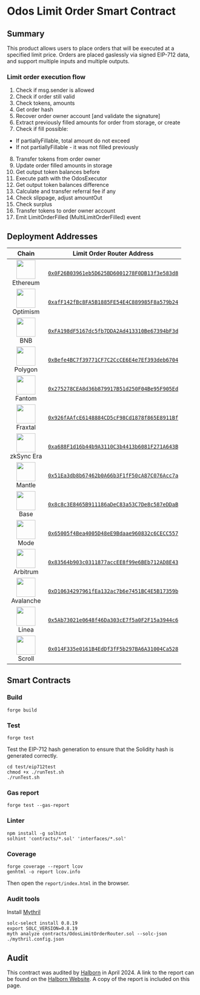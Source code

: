# Odos Limit Order Smart Contract

## Summary

This product allows users to place orders that will be executed at a specified limit price. Orders are placed gaslessly via signed EIP-712 data, and support multiple inputs and multiple outputs.

### Limit order execution flow

1. Check if msg.sender is allowed
2. Check if order still valid
3. Check tokens, amounts
4. Get order hash
5. Recover order owner account [and validate the signature]
6. Extract previously filled amounts for order from storage, or create
7. Check if fill possible:
  - If partiallyFillable, total amount do not exceed
  - If not partiallyFillable - it was not filled previously
8. Transfer tokens from order owner
9. Update order filled amounts in storage
10. Get output token balances before
11. Execute path with the OdosExecutor
12. Get output token balances difference
13. Calculate and transfer referral fee if any
14. Check slippage, adjust amountOut
15. Check surplus
16. Transfer tokens to order owner account
17. Emit LimitOrderFilled (MultiLimitOrderFilled) event

## Deployment Addresses

| Chain | Limit Order Router Address |
| :-: | :-: |
| <img src="https://assets.odos.xyz/chains/ethereum.png" width="50" height="50"><br>Ethereum | [`0x0F26B03961eb5D625BD6001278F0DB13f3e583d8`](https://etherscan.io/address/0x0f26b03961eb5d625bd6001278f0db13f3e583d8) |
| <img src="https://assets.odos.xyz/chains/optimism.png" width="50" height="50"><br>Optimism | [`0xafF142fBc8FA5B1885FE54E4C889985F8a579b24`](https://optimistic.etherscan.io/address/0xafF142fBc8FA5B1885FE54E4C889985F8a579b24) |
| <img src="https://assets.odos.xyz/chains/bnb.png" width="50" height="50"><br>BNB | [`0xFA198dF5167dc5fb7DDA2Ad413310Be67394bF3d`](https://bscscan.com/address/0xFA198dF5167dc5fb7DDA2Ad413310Be67394bF3d) |
| <img src="https://assets.odos.xyz/chains/polygon.png" width="50" height="50"><br>Polygon | [`0xBefe4BC7f39771CF7C2CcCE6E4e7Ef393deb6704`](https://polygonscan.com/address/0xBefe4BC7f39771CF7C2CcCE6E4e7Ef393deb6704) |
| <img src="https://assets.odos.xyz/chains/fantom.png" width="50" height="50"><br>Fantom | [`0x275278CEA8d36b879917B51d250F04Be95F905Ed`](https://ftmscan.com/address/0x275278CEA8d36b879917B51d250F04Be95F905Ed) |
| <img src="https://assets.odos.xyz/chains/fraxtal.png" width="50" height="50"><br>Fraxtal | [`0x926fAAfcE6148884CD5cF98Cd1878f865E8911Bf`](https://fraxscan.com/address/0x926fAAfcE6148884CD5cF98Cd1878f865E8911Bf) |
| <img src="https://assets.odos.xyz/chains/zksync.png" width="50" height="50"><br>zkSync Era | [`0xa688F1d16b44b9A3110C3b4413b6081F271A643B`](https://era.zksync.network/address/0xa688F1d16b44b9A3110C3b4413b6081F271A643B) |
| <img src="https://assets.odos.xyz/chains/mantle.png" width="50" height="50"><br>Mantle | [`0x51Ea3db8b67462b0A66b3F1fF50cA87C076Acc7a`](https://mantlescan.xyz/address/0x51Ea3db8b67462b0A66b3F1fF50cA87C076Acc7a) |
| <img src="https://assets.odos.xyz/chains/base.png" width="50" height="50"><br>Base | [`0x8c8c3E8465B911186aDeC83a53C7De8c587eDDaB`](https://basescan.org/address/0x8c8c3E8465B911186aDeC83a53C7De8c587eDDaB) |
| <img src="https://assets.odos.xyz/chains/mode.png" width="50" height="50"><br>Mode | [`0x65005f4Bea4005D48eE9Bdaae960832c6CECC557`](https://explorer.mode.network/address/0x65005f4Bea4005D48eE9Bdaae960832c6CECC557) |
| <img src="https://assets.odos.xyz/chains/arbitrum.png" width="50" height="50"><br>Arbitrum | [`0x83564b903c0311877accEE8f99e6BEb712AD8E43`](https://arbiscan.io/address/0x83564b903c0311877accEE8f99e6BEb712AD8E43) |
| <img src="https://assets.odos.xyz/chains/avalanche.png" width="50" height="50"><br>Avalanche | [`0xD10634297961fEa132ac7b6e7451BC4E5B17359b`](https://snowscan.xyz/address/0xD10634297961fEa132ac7b6e7451BC4E5B17359b) |
| <img src="https://assets.odos.xyz/chains/linea.png" width="50" height="50"><br>Linea | [`0x5Ab73021e0648f46Da303cE7f5a0F2F15a3944c6`](https://lineascan.build/address/0x5Ab73021e0648f46Da303cE7f5a0F2F15a3944c6) |
| <img src="https://assets.odos.xyz/chains/scroll.png" width="50" height="50"><br>Scroll | [`0x014F335e0161B4EdDf3fF5b297BA6A31004Ca528`](https://scrollscan.com/address/0x014F335e0161B4EdDf3fF5b297BA6A31004Ca528) |

## Smart Contracts

### Build

```shell
forge build
```

### Test

```shell
forge test
```

Test the EIP-712 hash generation to ensure that the Solidity hash is generated correctly.

```shell
cd test/eip712test
chmod +x ./runTest.sh
./runTest.sh
```

### Gas report

```shell
forge test --gas-report
```

### Linter

```
npm install -g solhint
solhint 'contracts/*.sol' 'interfaces/*.sol'
```

### Coverage

```shell
forge coverage --report lcov
genhtml -o report lcov.info
```

Then open the `report/index.html` in the browser.


### Audit tools

Install [Mythril](https://github.com/Consensys/mythril)

```shell
solc-select install 0.8.19
export SOLC_VERSION=0.8.19
myth analyze contracts/OdosLimitOrderRouter.sol --solc-json ./mythril.config.json
```

## Audit

This contract was audited by [Halborn](https://www.halborn.com/) in April 2024. A link to the report can be found on the [Halborn Website](https://www.halborn.com/audits/odos/limit-orders). A copy of the report is included on this page.
